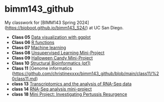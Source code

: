 # bimm143_github
My classwork for [BIMM143 Spring 2024] (https://bioboot.github.io/bimm143_S24/) at UC San Diego.

- **Class 05** [Data visualization with ggplot](class05/class05.md)
- **Class 06** [R functions](class06/class06.md)
- **Class 07** [Machine learning](class07/class07.md)
- **Class 08** [Unsupervised Learning Mini-Project](class08/class08.md)
- **Class 09** [Halloween Candy Mini-Project](class09/class09/class09.md)
- **Class 10** [Structural Bioinformatics (pt1)](class10/class10/class10.md)
- **Class 11** [Genome informatics (https://github.com/christinexxxx/bimm143_github/blob/main/class11/%20class11.md)
- **class 13** [Transcriptomics and the analysis of RNA-Seq data](class13/class13/class13.md)
- **class 14** [RNA-Seq analysis mini-project](class14/class14/class14.md)
- **class 18** [Mini Project: Investigating Pertussis Resurgence](class18/class18.md)

